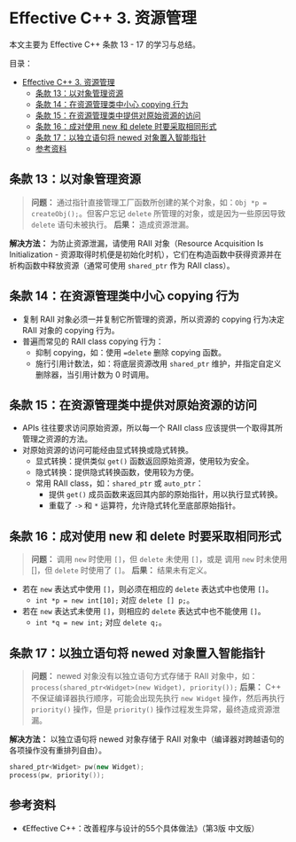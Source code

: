 # Effective C++ 3. 资源管理

本文主要为 Effective C++ 条款 13 - 17 的学习与总结。

目录：

- [Effective C++ 3. 资源管理](#effective-c-3-资源管理)
  - [条款 13：以对象管理资源](#条款-13以对象管理资源)
  - [条款 14：在资源管理类中小心 copying 行为](#条款-14在资源管理类中小心-copying-行为)
  - [条款 15：在资源管理类中提供对原始资源的访问](#条款-15在资源管理类中提供对原始资源的访问)
  - [条款 16：成对使用 new 和 delete 时要采取相同形式](#条款-16成对使用-new-和-delete-时要采取相同形式)
  - [条款 17：以独立语句将 newed 对象置入智能指针](#条款-17以独立语句将-newed-对象置入智能指针)
  - [参考资料](#参考资料)

## 条款 13：以对象管理资源

> **问题：** 通过指针直接管理工厂函数所创建的某个对象，如：`Obj *p = createObj();`。但客户忘记 `delete` 所管理的对象，或是因为一些原因导致 `delete` 语句未被执行。
> **后果：** 造成资源泄漏。

**解决方法：** 为防止资源泄漏，请使用 RAII 对象（Resource Acquisition Is Initialization - 资源取得时机便是初始化时机），它们在构造函数中获得资源并在析构函数中释放资源（通常可使用 `shared_ptr` 作为 RAII class）。

## 条款 14：在资源管理类中小心 copying 行为

* 复制 RAII 对象必须一并复制它所管理的资源，所以资源的 copying 行为决定 RAII 对象的 copying 行为。
* 普遍而常见的 RAII class copying 行为：
  * 抑制 copying，如：使用 `=delete` 删除 copying 函数。
  * 施行引用计数法，如：将底层资源改用 `shared_ptr` 维护，并指定自定义删除器，当引用计数为 0 时调用。

## 条款 15：在资源管理类中提供对原始资源的访问

* APIs 往往要求访问原始资源，所以每一个 RAII class 应该提供一个取得其所管理之资源的方法。
* 对原始资源的访问可能经由显式转换或隐式转换。
  * 显式转换：提供类似 `get()` 函数返回原始资源，使用较为安全。
  * 隐式转换：提供隐式转换函数，使用较为方便。
  * 常用 RAII class，如：`shared_ptr` 或 `auto_ptr`：
    * 提供 `get()` 成员函数来返回其内部的原始指针，用以执行显式转换。
    * 重载了 `->` 和 `*` 运算符，允许隐式转化至底部原始指针。

## 条款 16：成对使用 new 和 delete 时要采取相同形式

> **问题：** 调用 `new` 时使用 `[]`，但 `delete` 未使用 `[]`，或是 调用 `new` 时未使用 []，但 `delete` 时使用了 `[]`。
> **后果：** 结果未有定义。

* 若在 `new` 表达式中使用 `[]`，则必须在相应的 `delete` 表达式中也使用 `[]`。
  * `int *p = new int[10];` 对应 `delete [] p;`。
* 若在 `new` 表达式未使用 `[]`，则相应的 `delete` 表达式中也不能使用 `[]`。
  * `int *q = new int;` 对应 `delete q;`。

## 条款 17：以独立语句将 newed 对象置入智能指针

> **问题：** newed 对象没有以独立语句方式存储于 RAII 对象中，如：`process(shared_ptr<Widget>(new Widget), priority());`
> **后果：** C++ 不保证编译器执行顺序，可能会出现先执行 `new Widget` 操作，然后再执行 `priority()` 操作，但是 `priority()` 操作过程发生异常，最终造成资源泄漏。

**解决方法：** 以独立语句将 newed 对象存储于 RAII 对象中（编译器对跨越语句的各项操作没有重排列自由）。

```C++
shared_ptr<Widget> pw(new Widget);
process(pw, priority());
```

## 参考资料

* 《Effective C++：改善程序与设计的55个具体做法》（第3版 中文版）
